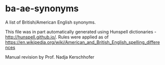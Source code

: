 # ba-ae-synonyms

A list of British/American English synonyms.

This file was in part automatically generated using Hunspell dictionaries - http://hunspell.github.io/.
Rules were applied as of https://en.wikipedia.org/wiki/American_and_British_English_spelling_differences

Manual revision by Prof. Nadja Kerschhofer
